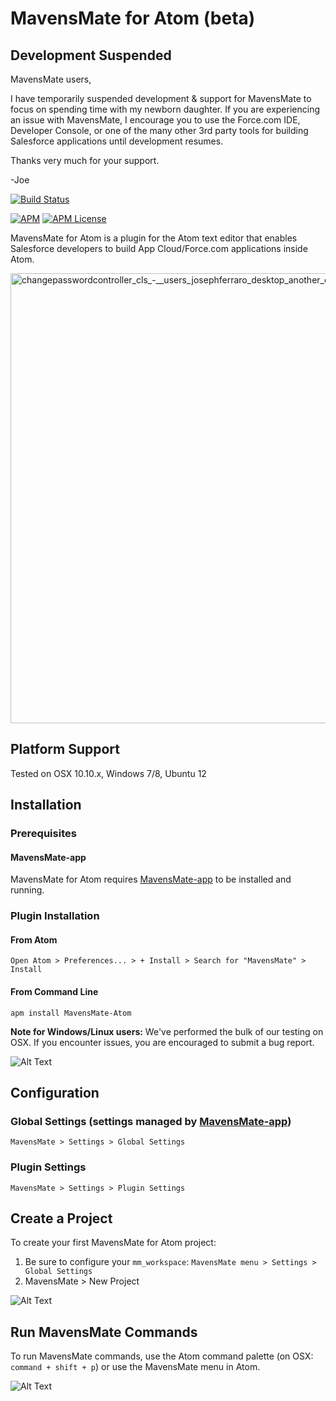 MavensMate for Atom (beta)
===============

## Development Suspended

MavensMate users, 

I have temporarily suspended development & support for MavensMate to focus on spending time with my newborn daughter. If you are experiencing an issue with MavensMate, I encourage you to use the Force.com IDE, Developer Console, or one of the many other 3rd party tools for building Salesforce applications until development resumes.

Thanks very much for your support.

-Joe

[![Build Status](https://travis-ci.org/joeferraro/MavensMate-Atom.svg?branch=master)](https://travis-ci.org/joeferraro/MavensMate-Atom)

[![APM](https://img.shields.io/apm/v/mavensmate-atom.svg)](https://atom.io/packages/mavensmate-atom)
[![APM License](https://img.shields.io/apm/l/mavensmate-atom.svg)](https://atom.io/packages/mavensmate-atom)


MavensMate for Atom is a plugin for the Atom text editor that enables Salesforce developers to build App Cloud/Force.com applications inside Atom.

<img width="720" alt="changepasswordcontroller_cls_-__users_josephferraro_desktop_another_cool_project_-_atom" src="https://cloud.githubusercontent.com/assets/54157/9984476/ed8db9f8-5fe5-11e5-9f5d-de3288b87b4d.png">

## Platform Support

Tested on OSX 10.10.x, Windows 7/8, Ubuntu 12

## Installation

### Prerequisites

#### MavensMate-app

MavensMate for Atom requires [MavensMate-app](https://github.com/joeferraro/mavensmate-app) to be installed and running.

### Plugin Installation

#### From Atom

`Open Atom > Preferences... > + Install > Search for "MavensMate" > Install`

#### From Command Line

`apm install MavensMate-Atom`

**Note for Windows/Linux users:** We've performed the bulk of our testing on OSX. If you encounter issues, you are encouraged to submit a bug report.

![Alt Text](http://i.imgur.com/RiBsW0N.gif?1 "Install")

## Configuration

### Global Settings (settings managed by [MavensMate-app](https://github.com/joeferraro/mavensmate-app/releases))

`MavensMate > Settings > Global Settings`

### Plugin Settings

`MavensMate > Settings > Plugin Settings`

## Create a Project

To create your first MavensMate for Atom project:

1. Be sure to configure your `mm_workspace`: `MavensMate menu > Settings > Global Settings`
2. MavensMate > New Project
 
![Alt Text](http://i.imgur.com/SCDknHg.gif?1 "New Project")

## Run MavensMate Commands

To run MavensMate commands, use the Atom command palette (on OSX: `command + shift + p`) or use the MavensMate menu in Atom.

![Alt Text](http://i.imgur.com/IuYO4pU.gif?1 "Commands")

